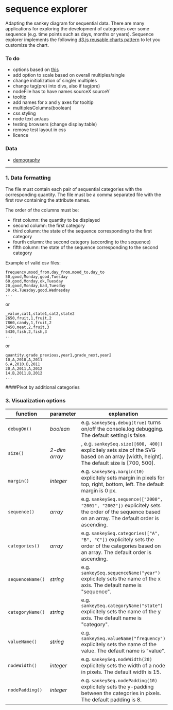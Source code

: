 # sequence explorer
Adapting the sankey diagram for sequential data. There are many applications for exploring the development of categories over some sequence (e.g. time points such as days, months or years).
Sequence explorer implements the following [d3.js reusable charts pattern](https://github.com/EE2dev/d3-template) to let you customize the chart.

<!--
[Here](https://youtu.be/B8a2O6L31_w) is a link to a video explaining how to use item explorer with your own data and [here](http://www.ankerst.de/Mihael/proj/mbc/) is a web site introducing item explorer.
--->

### To do

- options based on [this](http://bl.ocks.org/steveharoz/8c3e2524079a8c440df60c1ab72b5d03)
- add option to scale based on overall multiples/single
- change initialization of single/ multiples
- change tag(pre) into divs, also if tag(pre)
- nodeFile has to have names sourceX sourceY
- tooltip
- add names for x and y axes for tooltip
- multiplesColumns(boolean)
- css styling
- node text an/aus
- testing browsers (change display:table)
- remove test layout in css
- licence

### Data

- [demography](http://www.bib-demografie.de/DE/ZahlenundFakten/02/Tabellen/t_02_01_bevstand_d_1960_2060.html;jsessionid=F996B8093DC563B8B2A5F791C5683174.2_cid292?nn=3074120)
-----------------------

### 1. Data formatting

The file must contain each pair of sequential categories with the corresponding quantity.
The file must be a comma separated file with the first row containing the attribute names.

The order of the columns must be:
* first column: the quantity to be displayed 
* second column: the first category 
* third column: the state of the sequence corresponding to the first category
* fourth column: the second category (according to the sequence) 
* fifth column: the state of the sequence corresponding to the second category

Example of valid csv files:
```
frequency,mood_from,day_from,mood_to,day_to
50,good,Monday,good,Tuesday
60,good,Monday,ok,Tuesday
20,good,Monday,bad,Tuesday
30,ok,Tuesday,good,Wednesday
...
```
or
```
_value,cat1,state1,cat2,state2
2650,fruit,1,fruit,2
7860,candy,1,fruit,2
3450,meat,2,fruit,3
5430,fish,2,fish,3
...
```
or
```
quantity,grade_previous,year1,grade_next,year2
10,A,2010,A,2011
6,A,2010,B,2011
20,A,2011,A,2012
14,B,2011,B,2012
...
```

####Pivot by additional categories

### 3. Visualization options
function | parameter | explanation
------------ | -------|------
`debugOn()` | *boolean* | e.g. `sankeySeq.debug(true)` turns on/off the console.log debugging. The default setting is false.
`size()` | *2-dim array* |, e.g. `sankeySeq.size([600, 400])` explicitely sets size of the SVG based on an array [width, height]. The default size is [700, 500].
`margin()` | *integer* | e.g. `sankeySeq.margin(10)` explicitely sets margin in pixels for top, right, bottom, left. The default margin is 0 px.
`sequence()` | *array* | e.g. `sankeySeq.sequence(["2000", "2001", "2002"])` explicitely sets the order of the sequence based on an array. The default order is ascending.
`categories()` | *array* | e.g. `sankeySeq.categories(["A", "B", "C"])` explicitely sets the order of the categories based on an array. The default order is ascending.
`sequenceName()` | *string* | e.g. `sankeySeq.sequenceName("year")` explicitely sets the name of the x axis. The default name is "sequence".
`categoryName()` | *string* | e.g. `sankeySeq.categoryName("state")` explicitely sets the name of the y axis. The default name is "category".
`valueName()` | *string* | e.g. `sankeySeq.valueName("frequency")` explicitely sets the name of the value. The default name is "value".
`nodeWidth()` | *integer* | e.g. `sankeySeq.nodeWidth(20)` explicitely sets the width of a node in pixels. The default width is 15.
`nodePadding()` | *integer* | e.g. `sankeySeq.nodePadding(10)` explicitely sets the y-padding between the categories in pixels. The default padding is 8.
